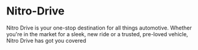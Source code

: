 # Nitro-Drive
Nitro Drive is your one-stop destination for all things automotive. Whether you're in the market for a sleek, new ride or a trusted, pre-loved vehicle, Nitro Drive has got you covered
